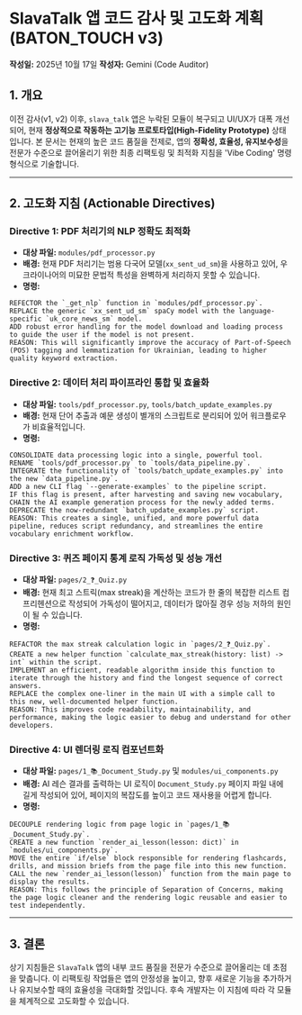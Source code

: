 # SlavaTalk 앱 코드 감사 및 고도화 계획 (BATON_TOUCH v3)

**작성일:** 2025년 10월 17일
**작성자:** Gemini (Code Auditor)

## 1. 개요

이전 감사(v1, v2) 이후, `slava_talk` 앱은 누락된 모듈이 복구되고 UI/UX가 대폭 개선되어, 현재 **정상적으로 작동하는 고기능 프로토타입(High-Fidelity Prototype)** 상태입니다. 본 문서는 현재의 높은 코드 품질을 전제로, 앱의 **정확성, 효율성, 유지보수성**을 전문가 수준으로 끌어올리기 위한 최종 리팩토링 및 최적화 지침을 'Vibe Coding' 명령 형식으로 기술합니다.

---

## 2. 고도화 지침 (Actionable Directives)

### **Directive 1: PDF 처리기의 NLP 정확도 최적화**

- **대상 파일:** `modules/pdf_processor.py`
- **배경:** 현재 PDF 처리기는 범용 다국어 모델(`xx_sent_ud_sm`)을 사용하고 있어, 우크라이나어의 미묘한 문법적 특성을 완벽하게 처리하지 못할 수 있습니다.
- **명령:**
```vibe
REFECTOR the `_get_nlp` function in `modules/pdf_processor.py`.
REPLACE the generic `xx_sent_ud_sm` spaCy model with the language-specific `uk_core_news_sm` model.
ADD robust error handling for the model download and loading process to guide the user if the model is not present.
REASON: This will significantly improve the accuracy of Part-of-Speech (POS) tagging and lemmatization for Ukrainian, leading to higher quality keyword extraction.
```

### **Directive 2: 데이터 처리 파이프라인 통합 및 효율화**

- **대상 파일:** `tools/pdf_processor.py`, `tools/batch_update_examples.py`
- **배경:** 현재 단어 추출과 예문 생성이 별개의 스크립트로 분리되어 있어 워크플로우가 비효율적입니다.
- **명령:**
```vibe
CONSOLIDATE data processing logic into a single, powerful tool.
RENAME `tools/pdf_processor.py` to `tools/data_pipeline.py`.
INTEGRATE the functionality of `tools/batch_update_examples.py` into the new `data_pipeline.py`.
ADD a new CLI flag `--generate-examples` to the pipeline script.
IF this flag is present, after harvesting and saving new vocabulary, CHAIN the AI example generation process for the newly added terms.
DEPRECATE the now-redundant `batch_update_examples.py` script.
REASON: This creates a single, unified, and more powerful data pipeline, reduces script redundancy, and streamlines the entire vocabulary enrichment workflow.
```

### **Directive 3: 퀴즈 페이지 통계 로직 가독성 및 성능 개선**

- **대상 파일:** `pages/2_❓_Quiz.py`
- **배경:** 현재 최고 스트릭(max streak)을 계산하는 코드가 한 줄의 복잡한 리스트 컴프리헨션으로 작성되어 가독성이 떨어지고, 데이터가 많아질 경우 성능 저하의 원인이 될 수 있습니다.
- **명령:**
```vibe
REFACTOR the max streak calculation logic in `pages/2_❓_Quiz.py`.
CREATE a new helper function `calculate_max_streak(history: list) -> int` within the script.
IMPLEMENT an efficient, readable algorithm inside this function to iterate through the history and find the longest sequence of correct answers.
REPLACE the complex one-liner in the main UI with a simple call to this new, well-documented helper function.
REASON: This improves code readability, maintainability, and performance, making the logic easier to debug and understand for other developers.
```

### **Directive 4: UI 렌더링 로직 컴포넌트화**

- **대상 파일:** `pages/1_📚_Document_Study.py` 및 `modules/ui_components.py`
- **배경:** AI 레슨 결과를 출력하는 UI 로직이 `Document_Study.py` 페이지 파일 내에 길게 작성되어 있어, 페이지의 복잡도를 높이고 코드 재사용을 어렵게 합니다.
- **명령:**
```vibe
DECOUPLE rendering logic from page logic in `pages/1_📚_Document_Study.py`.
CREATE a new function `render_ai_lesson(lesson: dict)` in `modules/ui_components.py`.
MOVE the entire `if/else` block responsible for rendering flashcards, drills, and mission briefs from the page file into this new function.
CALL the new `render_ai_lesson(lesson)` function from the main page to display the results.
REASON: This follows the principle of Separation of Concerns, making the page logic cleaner and the rendering logic reusable and easier to test independently.
```

---

## 3. 결론

상기 지침들은 `SlavaTalk` 앱의 내부 코드 품질을 전문가 수준으로 끌어올리는 데 초점을 맞춥니다. 이 리팩토링 작업들은 앱의 안정성을 높이고, 향후 새로운 기능을 추가하거나 유지보수할 때의 효율성을 극대화할 것입니다. 후속 개발자는 이 지침에 따라 각 모듈을 체계적으로 고도화할 수 있습니다.
